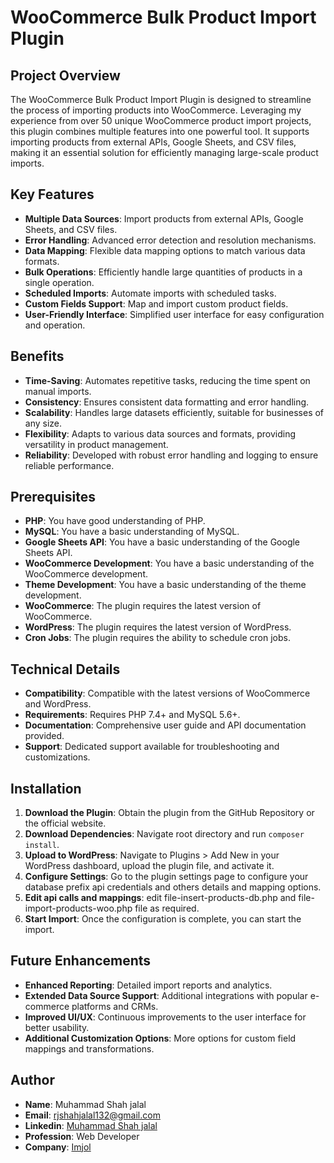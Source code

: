 # WooCommerce Bulk Product Import Plugin

## Project Overview

The WooCommerce Bulk Product Import Plugin is designed to streamline the process of importing products into WooCommerce. Leveraging my experience from over 50 unique WooCommerce product import projects, this plugin combines multiple features into one powerful tool. It supports importing products from external APIs, Google Sheets, and CSV files, making it an essential solution for efficiently managing large-scale product imports.

## Key Features

- **Multiple Data Sources**: Import products from external APIs, Google Sheets, and CSV files.
- **Error Handling**: Advanced error detection and resolution mechanisms.
- **Data Mapping**: Flexible data mapping options to match various data formats.
- **Bulk Operations**: Efficiently handle large quantities of products in a single operation.
- **Scheduled Imports**: Automate imports with scheduled tasks.
- **Custom Fields Support**: Map and import custom product fields.
- **User-Friendly Interface**: Simplified user interface for easy configuration and operation.

## Benefits

- **Time-Saving**: Automates repetitive tasks, reducing the time spent on manual imports.
- **Consistency**: Ensures consistent data formatting and error handling.
- **Scalability**: Handles large datasets efficiently, suitable for businesses of any size.
- **Flexibility**: Adapts to various data sources and formats, providing versatility in product management.
- **Reliability**: Developed with robust error handling and logging to ensure reliable performance.

## Prerequisites

- **PHP**: You have good understanding of PHP.
- **MySQL**: You have a basic understanding of MySQL.
- **Google Sheets API**: You have a basic understanding of the Google Sheets API.
- **WooCommerce Development**: You have a basic understanding of the WooCommerce development.
- **Theme Development**: You have a basic understanding of the theme development.
- **WooCommerce**: The plugin requires the latest version of WooCommerce.
- **WordPress**: The plugin requires the latest version of WordPress.
- **Cron Jobs**: The plugin requires the ability to schedule cron jobs.


## Technical Details

- **Compatibility**: Compatible with the latest versions of WooCommerce and WordPress.
- **Requirements**: Requires PHP 7.4+ and MySQL 5.6+.
- **Documentation**: Comprehensive user guide and API documentation provided.
- **Support**: Dedicated support available for troubleshooting and customizations.

## Installation

1. **Download the Plugin**: Obtain the plugin from the GitHub Repository or the official website.
2. **Download Dependencies**: Navigate root directory and run `composer install`.
3. **Upload to WordPress**: Navigate to Plugins > Add New in your WordPress dashboard, upload the plugin file, and activate it.
4. **Configure Settings**: Go to the plugin settings page to configure your database prefix api credentials and others details and mapping options.
5. **Edit api calls and mappings**: edit file-insert-products-db.php and file-import-products-woo.php file as required.
6. **Start Import**: Once the configuration is complete, you can start the import.

## Future Enhancements

- **Enhanced Reporting**: Detailed import reports and analytics.
- **Extended Data Source Support**: Additional integrations with popular e-commerce platforms and CRMs.
- **Improved UI/UX**: Continuous improvements to the user interface for better usability.
- **Additional Customization Options**: More options for custom field mappings and transformations.

## Author

- **Name**: Muhammad Shah jalal
- **Email**: rjshahjalal132@gmail.com
- **Linkedin**: [Muhammad Shah jalal](https://www.linkedin.com/in/dev-shah-jalal)
- **Profession**: Web Developer
- **Company**: [Imjol](https://imjol.com/)